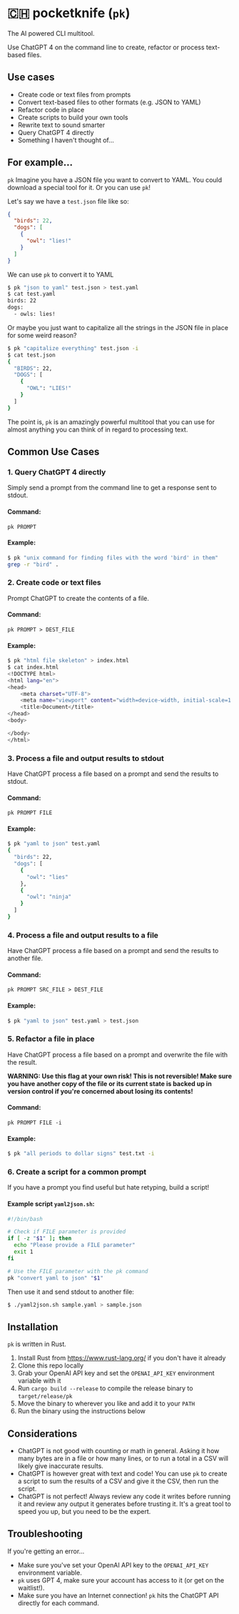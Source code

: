 # 🇨🇭 pocketknife (`pk`)
The AI powered CLI multitool.

Use ChatGPT 4 on the command line to create, refactor or process text-based files.

## Use cases
- Create code or text files from prompts
- Convert text-based files to other formats (e.g. JSON to YAML)
- Refactor code in place
- Create scripts to build your own tools
- Rewrite text to sound smarter
- Query ChatGPT 4 directly
- Something I haven't thought of...

## For example...
`pk` 
Imagine you have a JSON file you want to convert to YAML. You could download a special tool for it. Or you can use `pk`!

Let's say we have a `test.json` file like so:
```json
{
  "birds": 22,
  "dogs": [
    {
      "owl": "lies!"
    }
  ]
}
```
We can use `pk` to convert it to YAML
```bash
$ pk "json to yaml" test.json > test.yaml
$ cat test.yaml
birds: 22
dogs:
  - owls: lies!
```
Or maybe you just want to capitalize all the strings in the JSON file in place for some weird reason?
```bash
$ pk "capitalize everything" test.json -i
$ cat test.json
{
  "BIRDS": 22,
  "DOGS": [
    {
      "OWL": "LIES!"
    }
  ]
}
```
The point is, `pk` is an amazingly powerful multitool that you can use for almost anything you can think of in regard to processing text.

## Common Use Cases

### 1. Query ChatGPT 4 directly
Simply send a prompt from the command line to get a response sent to stdout.

#### Command:
`pk PROMPT`

#### Example:
```bash
$ pk "unix command for finding files with the word 'bird' in them"
grep -r "bird" .
```
### 2. Create code or text files
Prompt ChatGPT to create the contents of a file.

#### Command:
`pk PROMPT > DEST_FILE`

#### Example:
```bash
$ pk "html file skeleton" > index.html
$ cat index.html
<!DOCTYPE html>
<html lang="en">
<head>
    <meta charset="UTF-8">
    <meta name="viewport" content="width=device-width, initial-scale=1.0">
    <title>Document</title>
</head>
<body>

</body>
</html>
```

### 3. Process a file and output results to stdout
Have ChatGPT process a file based on a prompt and send the results to stdout.

#### Command:
`pk PROMPT FILE`

#### Example:
```bash
$ pk "yaml to json" test.yaml 
{
  "birds": 22,
  "dogs": [
    {
      "owl": "lies"
    },
    {
      "owl": "ninja"
    }
  ]
}
```

### 4. Process a file and output results to a file
Have ChatGPT process a file based on a prompt and send the results to another file.

#### Command:
`pk PROMPT SRC_FILE > DEST_FILE`

#### Example:
```bash
$ pk "yaml to json" test.yaml > test.json
```

### 5. Refactor a file in place
Have ChatGPT process a file based on a prompt and overwrite the file with the result.

**WARNING: Use this flag at your own risk! This is not reversible! Make sure you have another copy of the file or its current state is backed up in version control if you're concerned about losing its contents!**

#### Command:
`pk PROMPT FILE -i`

#### Example:
```bash
$ pk "all periods to dollar signs" test.txt -i
```

### 6. Create a script for a common prompt
If you have a prompt you find useful but hate retyping, build a script!

#### Example script `yaml2json.sh`:
```bash
#!/bin/bash

# Check if FILE parameter is provided
if [ -z "$1" ]; then
  echo "Please provide a FILE parameter"
  exit 1
fi

# Use the FILE parameter with the pk command
pk "convert yaml to json" "$1" 
```
Then use it and send stdout to another file:
```bash
$ ./yaml2json.sh sample.yaml > sample.json
```

## Installation
`pk` is written in Rust. 

1. Install Rust from https://www.rust-lang.org/ if you don't have it already
2. Clone this repo locally
3. Grab your OpenAI API key and set the `OPENAI_API_KEY` environment variable with it
4. Run `cargo build --release` to compile the release binary to `target/release/pk`
5. Move the binary to wherever you like and add it to your `PATH`
5. Run the binary using the instructions below

## Considerations
* ChatGPT is not good with counting or math in general. Asking it how many bytes are in a file or how many lines, or to run a total in a CSV will likely give inaccurate results.
* ChatGPT is however great with text and code! You can use `pk` to create a script to sum the results of a CSV and give it the CSV, then run the script.
* ChatGPT is not perfect! Always review any code it writes before running it and review any output it generates before trusting it. It's a great tool to speed you up, but you need to be the expert.

## Troubleshooting
If you're getting an error...
* Make sure you've set your OpenAI API key to the `OPENAI_API_KEY` environment variable.
* `pk` uses GPT 4, make sure your account has access to it (or get on the waitlist!).
* Make sure you have an Internet connection! `pk` hits the ChatGPT API directly for each command.